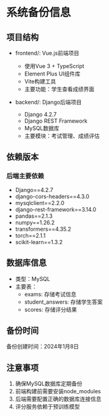 # 系统备份信息

## 项目结构
- frontend/: Vue.js前端项目
  - 使用Vue 3 + TypeScript
  - Element Plus UI组件库
  - Vite构建工具
  - 主要功能：学生查看成绩界面

- backend/: Django后端项目
  - Django 4.2.7
  - Django REST Framework
  - MySQL数据库
  - 主要模块：考试管理、成绩评估

## 依赖版本
### 后端主要依赖
- Django==4.2.7
- django-cors-headers==4.3.0
- mysqlclient==2.2.0
- django-rest-framework==3.14.0
- pandas==2.1.3
- numpy==1.26.2
- transformers==4.35.2
- torch==2.1.1
- scikit-learn==1.3.2

## 数据库信息
- 类型：MySQL
- 主要表：
  - exams: 存储考试信息
  - student_answers: 存储学生答案
  - scores: 存储评分结果

## 备份时间
备份创建时间：2024年1月8日

## 注意事项
1. 确保MySQL数据库定期备份
2. 前端构建前需要安装node_modules
3. 后端需要配置正确的数据库连接信息
4. 评分服务依赖于预训练模型
